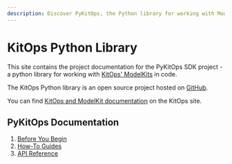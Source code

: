 ```yaml
---
description: Discover PyKitOps, the Python library for working with ModelKits. Integrate KitOps into your Python-based AI workflows.
---
```

# KitOps Python Library

This site contains the project documentation for the PyKitOps SDK project - a python library for working with [KitOps' ModelKits](https://kitops.org) in code.

The KitOps Python library is an open source project hosted on [GitHub](https://github.com/jozu-ai/pykitops/).

You can find [KitOps and ModelKit documentation](https://kitops.org/docs/overview.html) on the KitOps site.

## PyKitOps Documentation

1. [Before You Begin](before-you-begin.md)
2. [How-To Guides](how-to-guides.md)
3. [API Reference](reference/index.md)
